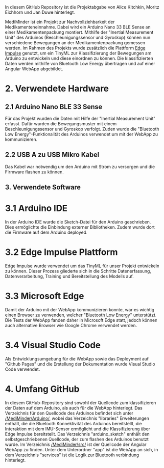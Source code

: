 In diesem GitHub Repository ist die Projektabgabe von Alice Kitchkin, Moritz Eichhorn und Jan Duwe hinterlegt. 

MediMinder ist ein Projekt zur Nachvollziehbarkeit der Medikamenteneinnahme. Dabei wird ein Arduino Nano 33 BLE Sense an einer Medikamentenpackung montiert. Mithilfe  der "Inertial Measurement Unit" des Arduinos (Beschleunigungssensor und Gyroskop) können nun verschiedene Bewegungen an der Medikamentenpackung gemessen werden. Im Rahmen des Projekts wurde zusätzlich die Plattform [Edge Impulse](https://edgeimpulse.com/) genutzt, um ein TinyML zur Klassifizierung der Bewegungen am Arduino zu entwickeln und diese einordnen zu können. Die klassifizierten Daten werden mithilfe von Bluetooth Low Energy übertragen und auf einer Angular WebApp abgebildet.


# 2. Verwendete Hardware
## 2.1 Arduino Nano BLE 33 Sense
Für das Projekt wurden die Daten mit Hilfe der  "Inertial Measurement Unit" erfasst. Dafür wurden die Bewegungsmuster mit einem Beschleunigungssensor und Gyroskop verfolgt. Zuden wurde die "Bluetooth Low Energy"-Funktionalität des Arduinos verwendet um mit der WebApp zu kommunizieren.
## 2.2 USB A zu USB Mikro Kabel
Das Kabel war notwendig um den Arduino mit Strom zu versorgen und die Firmware flashen zu können.

## 3. Verwendete Software
# 3.1 Arduino IDE
In der Arduino IDE wurde die Sketch-Datei für den Arduino geschrieben. Dies ermöglichte die Einbindung externer Bibliotheken. Zudem wurde dort die Firmware auf dem Arduino deployed.
# 3.2 Edge Impulse Plattform
Edge Impulse wurde verwendet um das TinyML für unser Projekt entwickeln zu können. Dieser Prozess gliederte sich in die Schritte Datenerfassung, Datenverarbeitung, Training und Bereitstellung des Modells auf.
# 3.3 Microsoft Edge
Damit der Arduino mit der WebApp kommunizieren konnte, war es wichtig einen Browser zu verwenden, welcher "Bluetooth Low Energy" unterstützt. Die Tests der WebApp fanden daher in Microsoft Edge statt, jedoch können auch alternative Browser wie Google Chrome verwendet werden.
# 3.4 Visual Studio Code
Als Entwicklungsumgebung für  die WebApp sowie das Deployment auf "Github Pages" und die Erstellung der Dokumentation wurde Visual Studio Code verwendet. 


# 4. Umfang GitHub

In diesem GitHub-Repository sind sowohl der Quellcode zum klassifizieren der Daten auf dem Arduino, als auch für die WebApp hinterlegt. 
Das Verzeichnis für den Quellcode des Arduinos befindet sich unter [/MediMinder/Arduino/](https://github.com/JanDuwe/MediMinder/tree/main/Arduino), wobei das Verzeichnis "libraries" Erweiterungen enthält, die die Bluetooth Konnektivität des Arduinos bereitstellt, die Interaktion mit dem IMU-Sensor ermöglicht und die Klassifizierung über Edge Impulse bereitstellt. Das Verzeichnis "arduino_sketch" enthält den selbstgeschriebenen Quellcode, der zum flashen des Arduinos benutzt wurde. 
Im Verzeichnis [/MediMinder/src/](https://github.com/JanDuwe/MediMinder/tree/main/src/) ist der Quellcode der Angular WebApp zu finden. Unter dem Unterordner "app" ist die WebApp an sich, in dem Verzeichnis "services" ist die Logik zur Bluetooth verbindung hinterlegt.